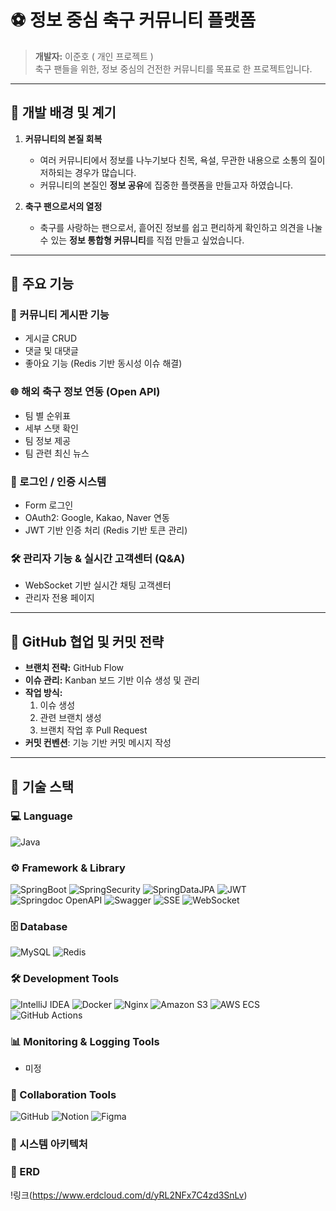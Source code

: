 # ⚽ 정보 중심 축구 커뮤니티 플랫폼

> **개발자:** 이준호 ( 개인 프로젝트 )  
> 축구 팬들을 위한, 정보 중심의 건전한 커뮤니티를 목표로 한 프로젝트입니다.

---

## 🧭 개발 배경 및 계기

1. **커뮤니티의 본질 회복**
    - 여러 커뮤니티에서 정보를 나누기보다 친목, 욕설, 무관한 내용으로 소통의 질이 저하되는 경우가 많습니다.
    - 커뮤니티의 본질인 **정보 공유**에 집중한 플랫폼을 만들고자 하였습니다.

2. **축구 팬으로서의 열정**
    - 축구를 사랑하는 팬으로서, 흩어진 정보를 쉽고 편리하게 확인하고 의견을 나눌 수 있는 **정보 통합형 커뮤니티**를 직접 만들고 싶었습니다.

---

## 🧩 주요 기능

### 📌 커뮤니티 게시판 기능
- 게시글 CRUD
- 댓글 및 대댓글
- 좋아요 기능 (Redis 기반 동시성 이슈 해결)

### 🌐 해외 축구 정보 연동 (Open API)
- 팀 별 순위표
- 세부 스탯 확인
- 팀 정보 제공
- 팀 관련 최신 뉴스

### 🔐 로그인 / 인증 시스템
- Form 로그인
- OAuth2: Google, Kakao, Naver 연동
- JWT 기반 인증 처리 (Redis 기반 토큰 관리)

### 🛠 관리자 기능 & 실시간 고객센터 (Q&A)
- WebSocket 기반 실시간 채팅 고객센터
- 관리자 전용 페이지

---

## 🌱 GitHub 협업 및 커밋 전략

- **브랜치 전략:** GitHub Flow
- **이슈 관리:** Kanban 보드 기반 이슈 생성 및 관리
- **작업 방식:**
    1. 이슈 생성
    2. 관련 브랜치 생성
    3. 브랜치 작업 후 Pull Request
- **커밋 컨벤션**: 기능 기반 커밋 메시지 작성

---

## 🧱 기술 스택

### 💻 Language
![Java](https://img.shields.io/badge/Java-007396?style=for-the-badge&logo=openjdk&logoColor=white)

### ⚙ Framework & Library
![SpringBoot](https://img.shields.io/badge/SpringBoot-6DB33F?style=for-the-badge&logo=springboot&logoColor=white)
![SpringSecurity](https://img.shields.io/badge/SpringSecurity-6DB33F?style=for-the-badge&logo=springsecurity&logoColor=white)
![SpringDataJPA](https://img.shields.io/badge/SpringDataJPA-6DB33F?style=for-the-badge&logo=hibernate&logoColor=white)
![JWT](https://img.shields.io/badge/JWT-000000?style=for-the-badge&logo=jsonwebtokens&logoColor=white)
![Springdoc OpenAPI](https://img.shields.io/badge/Springdoc%20OpenAPI-68B5F4?style=for-the-badge&logo=swagger&logoColor=white)
![Swagger](https://img.shields.io/badge/Swagger-85EA2D?style=for-the-badge&logo=swagger&logoColor=white)
![SSE](https://img.shields.io/badge/Server--Sent%20Events-lightgrey?style=for-the-badge)
![WebSocket](https://img.shields.io/badge/WebSocket-010101?style=for-the-badge&logo=websocket&logoColor=white)

### 🗄 Database
![MySQL](https://img.shields.io/badge/MySQL-4479A1?style=for-the-badge&logo=mysql&logoColor=white)
![Redis](https://img.shields.io/badge/Redis-DC382D?style=for-the-badge&logo=redis&logoColor=white)

### 🛠 Development Tools
![IntelliJ IDEA](https://img.shields.io/badge/IntelliJIDEA-000000?style=for-the-badge&logo=intellijidea&logoColor=white)
![Docker](https://img.shields.io/badge/Docker-2496ED?style=for-the-badge&logo=docker&logoColor=white)
![Nginx](https://img.shields.io/badge/Nginx-009639?style=for-the-badge&logo=nginx&logoColor=white)
![Amazon S3](https://img.shields.io/badge/AmazonS3-569A31?style=for-the-badge&logo=amazons3&logoColor=white)
![AWS ECS](https://img.shields.io/badge/AWS%20ECS-FF9900?style=for-the-badge&logo=amazonaws&logoColor=white)
![GitHub Actions](https://img.shields.io/badge/GitHub%20Actions-2088FF?style=for-the-badge&logo=githubactions&logoColor=white)

### 📊 Monitoring & Logging Tools
- 미정

### 🤝 Collaboration Tools
![GitHub](https://img.shields.io/badge/GitHub-181717?style=for-the-badge&logo=github&logoColor=white)
![Notion](https://img.shields.io/badge/Notion-000000?style=for-the-badge&logo=notion&logoColor=white)
![Figma](https://img.shields.io/badge/Figma-F24E1E?style=for-the-badge&logo=figma&logoColor=white)

### 📜 시스템 아키텍처
### 🎯 ERD
!링크(https://www.erdcloud.com/d/yRL2NFx7C4zd3SnLv)